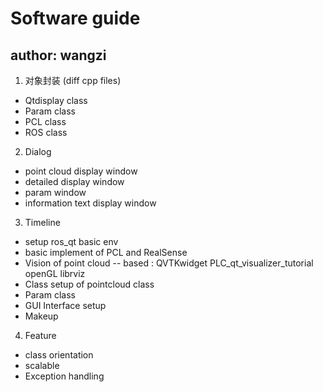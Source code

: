 # Software guide
## author: wangzi

1. 对象封装
(diff cpp files)

* Qtdisplay class
* Param     class
* PCL       class
* ROS       class

2. Dialog
* point cloud display window <left up big>
* detailed display window <left down small>
* param window <right up rect>
* information text display window <right down long>

3. Timeline
* setup ros_qt basic env  		<done>
* basic implement of PCL and RealSense	<done>
* Vision of point cloud			<doing> -- based : QVTKwidget	PLC_qt_visualizer_tutorial   openGL    librviz
* Class setup of pointcloud class
* Param class
* GUI Interface setup
* Makeup 

4. Feature
* class orientation
* scalable<optional>
* Exception handling


